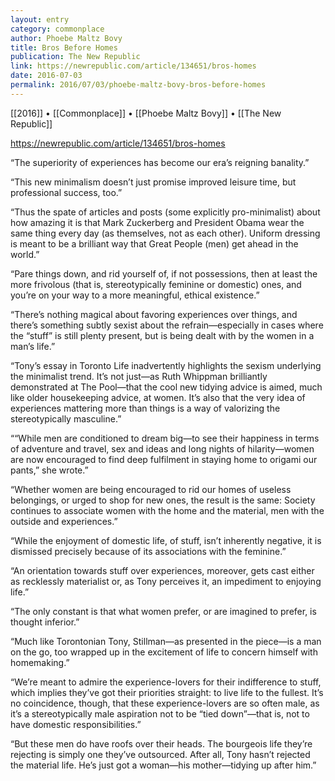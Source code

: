 ```yaml
---
layout: entry
category: commonplace
author: Phoebe Maltz Bovy
title: Bros Before Homes
publication: The New Republic
link: https://newrepublic.com/article/134651/bros-homes
date: 2016-07-03
permalink: 2016/07/03/phoebe-maltz-bovy-bros-before-homes
---
```


[[2016]] • [[Commonplace]] • [[Phoebe Maltz Bovy]] • [[The New Republic]]

https://newrepublic.com/article/134651/bros-homes

“The superiority of experiences has become our era’s reigning banality.”

“This new minimalism doesn’t just promise improved leisure time, but professional success, too.”

“Thus the spate of articles and posts (some explicitly pro-minimalist) about how amazing it is that Mark Zuckerberg and President Obama wear the same thing every day (as themselves, not as each other). Uniform dressing is meant to be a brilliant way that Great People (men) get ahead in the world.”

“Pare things down, and rid yourself of, if not possessions, then at least the more frivolous (that is, stereotypically feminine or domestic) ones, and you’re on your way to a more meaningful, ethical existence.”

“There’s nothing magical about favoring experiences over things, and there’s something subtly sexist about the refrain—especially in cases where the “stuff” is still plenty present, but is being dealt with by the women in a man’s life.”

“Tony’s essay in Toronto Life inadvertently highlights the sexism underlying the minimalist trend. It’s not just—as Ruth Whippman brilliantly demonstrated at The Pool—that the cool new tidying advice is aimed, much like older housekeeping advice, at women. It’s also that the very idea of experiences mattering more than things is a way of valorizing the stereotypically masculine.”

““While men are conditioned to dream big—to see their happiness in terms of adventure and travel, sex and ideas and long nights of hilarity—women are now encouraged to find deep fulfilment in staying home to origami our pants,” she wrote.”

“Whether women are being encouraged to rid our homes of useless belongings, or urged to shop for new ones, the result is the same: Society continues to associate women with the home and the material, men with the outside and experiences.”

“While the enjoyment of domestic life, of stuff, isn’t inherently negative, it is dismissed precisely because of its associations with the feminine.”

“An orientation towards stuff over experiences, moreover, gets cast either as recklessly materialist or, as Tony perceives it, an impediment to enjoying life.”

“The only constant is that what women prefer, or are imagined to prefer, is thought inferior.”

“Much like Torontonian Tony, Stillman—as presented in the piece—is a man on the go, too wrapped up in the excitement of life to concern himself with homemaking.”

“We’re meant to admire the experience-lovers for their indifference to stuff, which implies they’ve got their priorities straight: to live life to the fullest. It’s no coincidence, though, that these experience-lovers are so often male, as it’s a stereotypically male aspiration not to be “tied down”—that is, not to have domestic responsibilities.”

“But these men do have roofs over their heads. The bourgeois life they’re rejecting is simply one they’ve outsourced. After all, Tony hasn’t rejected the material life. He’s just got a woman—his mother—tidying up after him.”

